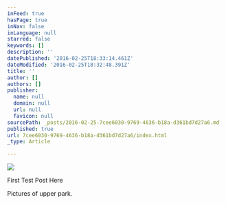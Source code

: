 ```yaml
---
inFeed: true
hasPage: true
inNav: false
inLanguage: null
starred: false
keywords: []
description: ''
datePublished: '2016-02-25T18:33:14.461Z'
dateModified: '2016-02-25T18:32:48.391Z'
title: ''
author: []
authors: []
publisher:
  name: null
  domain: null
  url: null
  favicon: null
sourcePath: _posts/2016-02-25-7cee6030-9769-4636-b18a-d361bd7d27a6.md
published: true
url: 7cee6030-9769-4636-b18a-d361bd7d27a6/index.html
_type: Article

---
```

![](https://the-grid-user-content.s3-us-west-2.amazonaws.com/cfd9288d-d6a5-49ad-8842-7a236889440e.JPG)

First Test Post Here

Pictures of upper park.